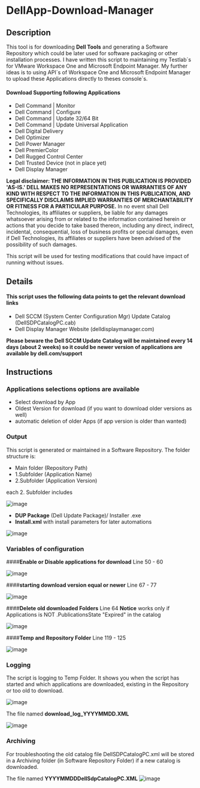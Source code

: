 # DellApp-Download-Manager 

## Description 

This tool is for downloading **Dell Tools** and generating a Software Repository which could be later used for software packaging or other installation processes. I have written this script to maintaining my Testlab´s for VMware Workspace One and Microsoft Endpoint Manager. My further ideas is to using API´s of Workspace One and Microsoft Endpoint Manager to upload these Applications directly to theses console´s. 

#### Download Supporting following Applications 

- Dell Command | Monitor 
- Dell Command | Configure 
- Dell Command | Update 32/64 Bit 
- Dell Command | Update Universal Application 
- Dell Digital Delivery 
- Dell Optimizer 
- Dell Power Manager 
- Dell PremierColor 
- Dell Rugged Control Center 
- Dell Trusted Device (not in place yet) 
- Dell Display Manager 

**Legal disclaimer: THE INFORMATION IN THIS PUBLICATION IS PROVIDED 'AS-IS.' DELL MAKES NO REPRESENTATIONS OR WARRANTIES OF ANY KIND WITH RESPECT TO THE INFORMATION IN THIS PUBLICATION, AND SPECIFICALLY DISCLAIMS IMPLIED WARRANTIES OF MERCHANTABILITY OR FITNESS FOR A PARTICULAR PURPOSE.** In no event shall Dell Technologies, its affiliates or suppliers, be liable for any damages whatsoever arising from or related to the information contained herein or actions that you decide to take based thereon, including any direct, indirect, incidental, consequential, loss of business profits or special damages, even if Dell Technologies, its affiliates or suppliers have been advised of the possibility of such damages. 

This script will be used for testing modifications that could have impact of running without issues. 

## Details 

#### This script uses the following data points to get the relevant download links 

- Dell SCCM (System Center Configuration Mgr) Update Catalog (DellSDPCatalogPC.cab) 
- Dell Display Manager Website (delldisplaymanager.com) 

**Please beware the Dell SCCM Update Catalog will be maintained every 14 days (about 2 weeks) so it could be newer version of applications are available by dell.com/support** 

## Instructions 

### Applications selections options are available 

- Select download by App 
- Oldest Version for download (if you want to download older versions as well) 
- automatic deletion of older Apps (if app version is older than wanted) 

### Output 
This script is generated or maintained in a Software Repository. The folder structure is: 

- Main folder (Repository Path) 
- 1.Subfolder (Application Name) 
- 2.Subfolder (Application Version) 

each 2. Subfolder includes 

![image](https://user-images.githubusercontent.com/99394991/167092419-74566301-127b-459a-806a-555d69357734.png)

- **DUP Package** (Dell Update Package)/ Installer .exe 
- **Install.xml** with install parameters for later automations 

![image](https://user-images.githubusercontent.com/99394991/167092334-32ec0c83-8b2e-47e6-a848-dfea7854f1b1.png)


### Variables of configuration 

####**Enable or Disable applications for download** Line 50 - 60 

![image](https://user-images.githubusercontent.com/99394991/166953021-851704f4-4ac3-4cfc-8294-e5852f361032.png) 

 
####**starting download version equal or newer** Line 67 - 77 

![image](https://user-images.githubusercontent.com/99394991/166953135-01ba5929-3a78-4398-962d-4952bb4f1ceb.png)

####**Delete old downloaded Folders** Line 64
**Notice** works only if Applications is NOT .PublicationsState "Expired" in the catalog

![image](https://user-images.githubusercontent.com/99394991/167091959-ba73bb5c-f32c-40e3-b0ed-8d306c4f3415.png)

 
####**Temp and Repository Folder** Line 119 - 125 

![image](https://user-images.githubusercontent.com/99394991/166953636-0471f339-56c6-4c92-a41b-9b0cc1ae85cf.png) 

 
### Logging 

The script is logging to Temp Folder. It shows you when the script has started and which applications are downloaded, existing in the Repository or too old to download.

![image](https://user-images.githubusercontent.com/99394991/167092263-e528db19-1307-4b45-ad8a-6d8faa88a12c.png)


The file named **download_log_YYYYMMDD.XML**

![image](https://user-images.githubusercontent.com/99394991/167092062-b2ebe782-7cce-4288-b41e-bc49f3bef51b.png)


### Archiving 
For troubleshooting the old catalog file DellSDPCatalogPC.xml will be stored in a Archiving folder (in Software Repository Folder) if a new catalog is downloaded.

The file named **YYYYMMDDDellSdpCatalogPC.XML**
![image](https://user-images.githubusercontent.com/99394991/167093085-77973550-3313-49ff-8c0b-ad91f488ff78.png)
